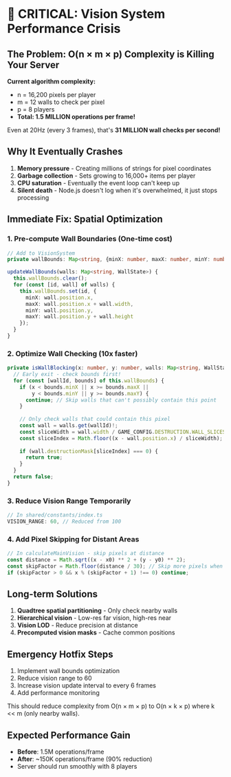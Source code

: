 # 🚨 CRITICAL: Vision System Performance Crisis

## The Problem: O(n × m × p) Complexity is Killing Your Server

**Current algorithm complexity:**
- n = 16,200 pixels per player
- m = 12 walls to check per pixel  
- p = 8 players
- **Total: 1.5 MILLION operations per frame!**

Even at 20Hz (every 3 frames), that's **31 MILLION wall checks per second!**

## Why It Eventually Crashes

1. **Memory pressure** - Creating millions of strings for pixel coordinates
2. **Garbage collection** - Sets growing to 16,000+ items per player
3. **CPU saturation** - Eventually the event loop can't keep up
4. **Silent death** - Node.js doesn't log when it's overwhelmed, it just stops processing

## Immediate Fix: Spatial Optimization

### 1. Pre-compute Wall Boundaries (One-time cost)
```typescript
// Add to VisionSystem
private wallBounds: Map<string, {minX: number, maxX: number, minY: number, maxY: number}> = new Map();

updateWallBounds(walls: Map<string, WallState>) {
  this.wallBounds.clear();
  for (const [id, wall] of walls) {
    this.wallBounds.set(id, {
      minX: wall.position.x,
      maxX: wall.position.x + wall.width,
      minY: wall.position.y,
      maxY: wall.position.y + wall.height
    });
  }
}
```

### 2. Optimize Wall Checking (10x faster)
```typescript
private isWallBlocking(x: number, y: number, walls: Map<string, WallState>): boolean {
  // Early exit - check bounds first!
  for (const [wallId, bounds] of this.wallBounds) {
    if (x < bounds.minX || x >= bounds.maxX || 
        y < bounds.minY || y >= bounds.maxY) {
      continue; // Skip walls that can't possibly contain this point
    }
    
    // Only check walls that could contain this pixel
    const wall = walls.get(wallId)!;
    const sliceWidth = wall.width / GAME_CONFIG.DESTRUCTION.WALL_SLICES;
    const sliceIndex = Math.floor((x - wall.position.x) / sliceWidth);
    
    if (wall.destructionMask[sliceIndex] === 0) {
      return true;
    }
  }
  return false;
}
```

### 3. Reduce Vision Range Temporarily
```typescript
// In shared/constants/index.ts
VISION_RANGE: 60, // Reduced from 100
```

### 4. Add Pixel Skipping for Distant Areas
```typescript
// In calculateMainVision - skip pixels at distance
const distance = Math.sqrt((x - x0) ** 2 + (y - y0) ** 2);
const skipFactor = Math.floor(distance / 30); // Skip more pixels when far
if (skipFactor > 0 && x % (skipFactor + 1) !== 0) continue;
```

## Long-term Solutions

1. **Quadtree spatial partitioning** - Only check nearby walls
2. **Hierarchical vision** - Low-res far vision, high-res near
3. **Vision LOD** - Reduce precision at distance
4. **Precomputed vision masks** - Cache common positions

## Emergency Hotfix Steps

1. Implement wall bounds optimization
2. Reduce vision range to 60
3. Increase vision update interval to every 6 frames
4. Add performance monitoring

This should reduce complexity from O(n × m × p) to O(n × k × p) where k << m (only nearby walls).

## Expected Performance Gain

- **Before**: 1.5M operations/frame
- **After**: ~150K operations/frame (90% reduction)
- Server should run smoothly with 8 players 